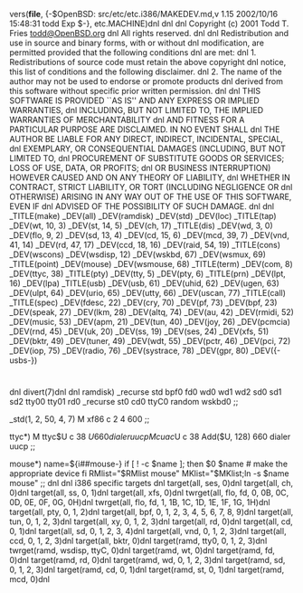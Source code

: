 vers(__file__,
	{-$OpenBSD: src/etc/etc.i386/MAKEDEV.md,v 1.15 2002/10/16 15:48:31 todd Exp $-},
etc.MACHINE)dnl
dnl
dnl Copyright (c) 2001 Todd T. Fries <todd@OpenBSD.org>
dnl All rights reserved.
dnl
dnl Redistribution and use in source and binary forms, with or without
dnl modification, are permitted provided that the following conditions
dnl are met:
dnl 1. Redistributions of source code must retain the above copyright
dnl    notice, this list of conditions and the following disclaimer.
dnl 2. The name of the author may not be used to endorse or promote products
dnl    derived from this software without specific prior written permission.
dnl
dnl THIS SOFTWARE IS PROVIDED ``AS IS'' AND ANY EXPRESS OR IMPLIED WARRANTIES,
dnl INCLUDING, BUT NOT LIMITED TO, THE IMPLIED WARRANTIES OF MERCHANTABILITY
dnl AND FITNESS FOR A PARTICULAR PURPOSE ARE DISCLAIMED.  IN NO EVENT SHALL
dnl THE AUTHOR BE LIABLE FOR ANY DIRECT, INDIRECT, INCIDENTAL, SPECIAL,
dnl EXEMPLARY, OR CONSEQUENTIAL DAMAGES (INCLUDING, BUT NOT LIMITED TO,
dnl PROCUREMENT OF SUBSTITUTE GOODS OR SERVICES; LOSS OF USE, DATA, OR PROFITS;
dnl OR BUSINESS INTERRUPTION) HOWEVER CAUSED AND ON ANY THEORY OF LIABILITY,
dnl WHETHER IN CONTRACT, STRICT LIABILITY, OR TORT (INCLUDING NEGLIGENCE OR
dnl OTHERWISE) ARISING IN ANY WAY OUT OF THE USE OF THIS SOFTWARE, EVEN IF
dnl ADVISED OF THE POSSIBILITY OF SUCH DAMAGE.
dnl
dnl
_TITLE(make)
_DEV(all)
_DEV(ramdisk)
_DEV(std)
_DEV(loc)
_TITLE(tap)
_DEV(wt, 10, 3)
_DEV(st, 14, 5)
_DEV(ch, 17)
_TITLE(dis)
_DEV(wd, 3, 0)
_DEV(flo, 9, 2)
_DEV(sd, 13, 4)
_DEV(cd, 15, 6)
_DEV(mcd, 39, 7)
_DEV(vnd, 41, 14)
_DEV(rd, 47, 17)
_DEV(ccd, 18, 16)
_DEV(raid, 54, 19)
_TITLE(cons)
_DEV(wscons)
_DEV(wsdisp, 12)
_DEV(wskbd, 67)
_DEV(wsmux, 69)
_TITLE(point)
_DEV(mouse)
_DEV(wsmouse, 68)
_TITLE(term)
_DEV(com, 8)
_DEV(ttyc, 38)
_TITLE(pty)
_DEV(tty, 5)
_DEV(pty, 6)
_TITLE(prn)
_DEV(lpt, 16)
_DEV(lpa)
_TITLE(usb)
_DEV(usb, 61)
_DEV(uhid, 62)
_DEV(ugen, 63)
_DEV(ulpt, 64)
_DEV(urio, 65)
_DEV(utty, 66)
_DEV(uscan, 77)
_TITLE(call)
_TITLE(spec)
_DEV(fdesc, 22)
_DEV(cry, 70)
_DEV(pf, 73)
_DEV(bpf, 23)
_DEV(speak, 27)
_DEV(lkm, 28)
_DEV(altq, 74)
_DEV(au, 42)
_DEV(rmidi, 52)
_DEV(music, 53)
_DEV(apm, 21)
_DEV(tun, 40)
_DEV(joy, 26)
_DEV(pcmcia)
_DEV(rnd, 45)
_DEV(uk, 20)
_DEV(ss, 19)
_DEV(ses, 24)
_DEV(xfs, 51)
_DEV(bktr, 49)
_DEV(tuner, 49)
_DEV(wdt, 55)
_DEV(pctr, 46)
_DEV(pci, 72)
_DEV(iop, 75)
_DEV(radio, 76)
_DEV(systrace, 78)
_DEV(gpr, 80)
_DEV({-usbs-})
#
dnl
divert(7)dnl
dnl
ramdisk)
	_recurse std bpf0 fd0 wd0 wd1 wd2 sd0 sd1 sd2 tty00 tty01 rd0
	_recurse st0 cd0 ttyC0 random wskbd0
	;;

_std(1, 2, 50, 4, 7)
	M xf86		c 2 4 600
	;;

ttyc*)
	M ttyc$U c 38 $U 660 dialer uucp
	M cuac$U c 38 Add($U, 128) 660 dialer uucp
	;;

mouse*)
	name=${i##mouse-}
	if [ ! -c $name ]; then
		$0 $name	# make the appropriate device
	fi
	RMlist="$RMlist mouse"
	MKlist="$MKlist;ln -s $name mouse"
	;;
dnl
dnl i386 specific targets
dnl
target(all, ses, 0)dnl
target(all, ch, 0)dnl
target(all, ss, 0, 1)dnl
target(all, xfs, 0)dnl
twrget(all, flo, fd, 0, 0B, 0C, 0D, 0E, 0F, 0G, 0H)dnl
twrget(all, flo, fd, 1, 1B, 1C, 1D, 1E, 1F, 1G, 1H)dnl
target(all, pty, 0, 1, 2)dnl
target(all, bpf, 0, 1, 2, 3, 4, 5, 6, 7, 8, 9)dnl
target(all, tun, 0, 1, 2, 3)dnl
target(all, xy, 0, 1, 2, 3)dnl
target(all, rd, 0)dnl
target(all, cd, 0, 1)dnl
target(all, sd, 0, 1, 2, 3, 4)dnl
target(all, vnd, 0, 1, 2, 3)dnl
target(all, ccd, 0, 1, 2, 3)dnl
target(all, bktr, 0)dnl
target(ramd, tty0, 0, 1, 2, 3)dnl
twrget(ramd, wsdisp, ttyC, 0)dnl
target(ramd, wt, 0)dnl
target(ramd, fd, 0)dnl
target(ramd, rd, 0)dnl
target(ramd, wd, 0, 1, 2, 3)dnl
target(ramd, sd, 0, 1, 2, 3)dnl
target(ramd, cd, 0, 1)dnl
target(ramd, st, 0, 1)dnl
target(ramd, mcd, 0)dnl
